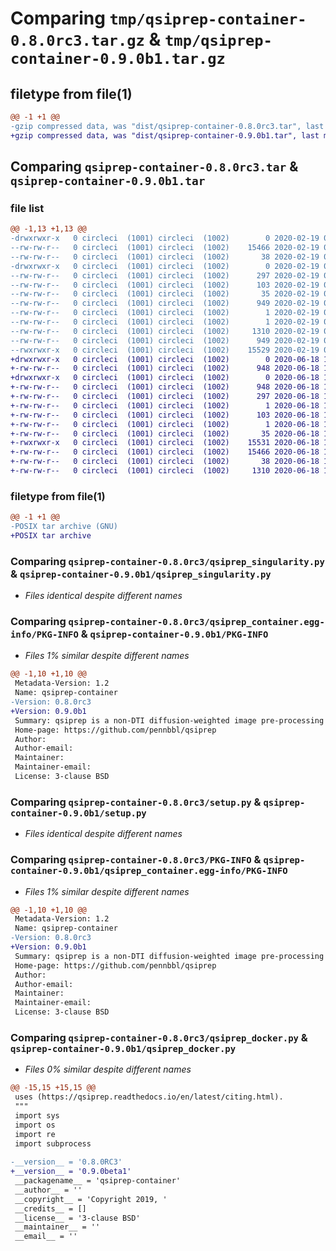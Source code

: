 # Comparing `tmp/qsiprep-container-0.8.0rc3.tar.gz` & `tmp/qsiprep-container-0.9.0b1.tar.gz`

## filetype from file(1)

```diff
@@ -1 +1 @@
-gzip compressed data, was "dist/qsiprep-container-0.8.0rc3.tar", last modified: Wed Feb 19 09:37:59 2020, max compression
+gzip compressed data, was "dist/qsiprep-container-0.9.0b1.tar", last modified: Thu Jun 18 15:13:51 2020, max compression
```

## Comparing `qsiprep-container-0.8.0rc3.tar` & `qsiprep-container-0.9.0b1.tar`

### file list

```diff
@@ -1,13 +1,13 @@
-drwxrwxr-x   0 circleci  (1001) circleci  (1002)        0 2020-02-19 09:37:59.000000 qsiprep-container-0.8.0rc3/
--rw-rw-r--   0 circleci  (1001) circleci  (1002)    15466 2020-02-19 09:31:48.000000 qsiprep-container-0.8.0rc3/qsiprep_singularity.py
--rw-rw-r--   0 circleci  (1001) circleci  (1002)       38 2020-02-19 09:37:59.000000 qsiprep-container-0.8.0rc3/setup.cfg
-drwxrwxr-x   0 circleci  (1001) circleci  (1002)        0 2020-02-19 09:37:59.000000 qsiprep-container-0.8.0rc3/qsiprep_container.egg-info/
--rw-rw-r--   0 circleci  (1001) circleci  (1002)      297 2020-02-19 09:37:59.000000 qsiprep-container-0.8.0rc3/qsiprep_container.egg-info/SOURCES.txt
--rw-rw-r--   0 circleci  (1001) circleci  (1002)      103 2020-02-19 09:37:59.000000 qsiprep-container-0.8.0rc3/qsiprep_container.egg-info/entry_points.txt
--rw-rw-r--   0 circleci  (1001) circleci  (1002)       35 2020-02-19 09:37:59.000000 qsiprep-container-0.8.0rc3/qsiprep_container.egg-info/top_level.txt
--rw-rw-r--   0 circleci  (1001) circleci  (1002)      949 2020-02-19 09:37:59.000000 qsiprep-container-0.8.0rc3/qsiprep_container.egg-info/PKG-INFO
--rw-rw-r--   0 circleci  (1001) circleci  (1002)        1 2020-02-19 09:37:59.000000 qsiprep-container-0.8.0rc3/qsiprep_container.egg-info/not-zip-safe
--rw-rw-r--   0 circleci  (1001) circleci  (1002)        1 2020-02-19 09:37:59.000000 qsiprep-container-0.8.0rc3/qsiprep_container.egg-info/dependency_links.txt
--rw-rw-r--   0 circleci  (1001) circleci  (1002)     1310 2020-02-19 09:31:48.000000 qsiprep-container-0.8.0rc3/setup.py
--rw-rw-r--   0 circleci  (1001) circleci  (1002)      949 2020-02-19 09:37:59.000000 qsiprep-container-0.8.0rc3/PKG-INFO
--rwxrwxr-x   0 circleci  (1001) circleci  (1002)    15529 2020-02-19 09:37:59.000000 qsiprep-container-0.8.0rc3/qsiprep_docker.py
+drwxrwxr-x   0 circleci  (1001) circleci  (1002)        0 2020-06-18 15:13:51.253168 qsiprep-container-0.9.0b1/
+-rw-rw-r--   0 circleci  (1001) circleci  (1002)      948 2020-06-18 15:13:51.253168 qsiprep-container-0.9.0b1/PKG-INFO
+drwxrwxr-x   0 circleci  (1001) circleci  (1002)        0 2020-06-18 15:13:51.253168 qsiprep-container-0.9.0b1/qsiprep_container.egg-info/
+-rw-rw-r--   0 circleci  (1001) circleci  (1002)      948 2020-06-18 15:13:51.000000 qsiprep-container-0.9.0b1/qsiprep_container.egg-info/PKG-INFO
+-rw-rw-r--   0 circleci  (1001) circleci  (1002)      297 2020-06-18 15:13:51.000000 qsiprep-container-0.9.0b1/qsiprep_container.egg-info/SOURCES.txt
+-rw-rw-r--   0 circleci  (1001) circleci  (1002)        1 2020-06-18 15:13:51.000000 qsiprep-container-0.9.0b1/qsiprep_container.egg-info/dependency_links.txt
+-rw-rw-r--   0 circleci  (1001) circleci  (1002)      103 2020-06-18 15:13:51.000000 qsiprep-container-0.9.0b1/qsiprep_container.egg-info/entry_points.txt
+-rw-rw-r--   0 circleci  (1001) circleci  (1002)        1 2020-06-18 15:13:51.000000 qsiprep-container-0.9.0b1/qsiprep_container.egg-info/not-zip-safe
+-rw-rw-r--   0 circleci  (1001) circleci  (1002)       35 2020-06-18 15:13:51.000000 qsiprep-container-0.9.0b1/qsiprep_container.egg-info/top_level.txt
+-rwxrwxr-x   0 circleci  (1001) circleci  (1002)    15531 2020-06-18 15:13:48.000000 qsiprep-container-0.9.0b1/qsiprep_docker.py
+-rw-rw-r--   0 circleci  (1001) circleci  (1002)    15466 2020-06-18 15:02:34.000000 qsiprep-container-0.9.0b1/qsiprep_singularity.py
+-rw-rw-r--   0 circleci  (1001) circleci  (1002)       38 2020-06-18 15:13:51.253168 qsiprep-container-0.9.0b1/setup.cfg
+-rw-rw-r--   0 circleci  (1001) circleci  (1002)     1310 2020-06-18 15:02:34.000000 qsiprep-container-0.9.0b1/setup.py
```

### filetype from file(1)

```diff
@@ -1 +1 @@
-POSIX tar archive (GNU)
+POSIX tar archive
```

### Comparing `qsiprep-container-0.8.0rc3/qsiprep_singularity.py` & `qsiprep-container-0.9.0b1/qsiprep_singularity.py`

 * *Files identical despite different names*

### Comparing `qsiprep-container-0.8.0rc3/qsiprep_container.egg-info/PKG-INFO` & `qsiprep-container-0.9.0b1/PKG-INFO`

 * *Files 1% similar despite different names*

```diff
@@ -1,10 +1,10 @@
 Metadata-Version: 1.2
 Name: qsiprep-container
-Version: 0.8.0rc3
+Version: 0.9.0b1
 Summary: qsiprep is a non-DTI diffusion-weighted image pre-processing pipeline that is designed to provide an easily accessible, state-of-the-art interface that is robust to differences in scan acquisition protocols and that requires minimal user input, while providing easily interpretable and comprehensive error and output reporting.
 Home-page: https://github.com/pennbbl/qsiprep
 Author: 
 Author-email: 
 Maintainer: 
 Maintainer-email: 
 License: 3-clause BSD
```

### Comparing `qsiprep-container-0.8.0rc3/setup.py` & `qsiprep-container-0.9.0b1/setup.py`

 * *Files identical despite different names*

### Comparing `qsiprep-container-0.8.0rc3/PKG-INFO` & `qsiprep-container-0.9.0b1/qsiprep_container.egg-info/PKG-INFO`

 * *Files 1% similar despite different names*

```diff
@@ -1,10 +1,10 @@
 Metadata-Version: 1.2
 Name: qsiprep-container
-Version: 0.8.0rc3
+Version: 0.9.0b1
 Summary: qsiprep is a non-DTI diffusion-weighted image pre-processing pipeline that is designed to provide an easily accessible, state-of-the-art interface that is robust to differences in scan acquisition protocols and that requires minimal user input, while providing easily interpretable and comprehensive error and output reporting.
 Home-page: https://github.com/pennbbl/qsiprep
 Author: 
 Author-email: 
 Maintainer: 
 Maintainer-email: 
 License: 3-clause BSD
```

### Comparing `qsiprep-container-0.8.0rc3/qsiprep_docker.py` & `qsiprep-container-0.9.0b1/qsiprep_docker.py`

 * *Files 0% similar despite different names*

```diff
@@ -15,15 +15,15 @@
 uses (https://qsiprep.readthedocs.io/en/latest/citing.html).
 """
 import sys
 import os
 import re
 import subprocess
 
-__version__ = '0.8.0RC3'
+__version__ = '0.9.0beta1'
 __packagename__ = 'qsiprep-container'
 __author__ = ''
 __copyright__ = 'Copyright 2019, '
 __credits__ = []
 __license__ = '3-clause BSD'
 __maintainer__ = ''
 __email__ = ''
```

